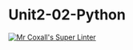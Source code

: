 # Unit2-02-Python
[![Mr Coxall's Super Linter](https://github.com/ICS3U-C-Programming-ZakG/Unit2-02-Python/workflows/Mr%20Coxall's%20Super%20Linter/badge.svg)](https://github.com/ICS3U-C-Programming-ZakG/Unit2-02-Python/actions/)
